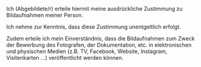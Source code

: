 Ich (Abgebildete/r) erteile hiermit meine ausdrückliche Zustimmung zu Bildaufnahmen meiner Person.

Ich nehme zur Kenntnis, dass diese Zustimmung unentgeltlich erfolgt.

Zudem erteile ich mein Einverständnis, dass die Bildaufnahmen zum Zweck der Bewerbung des Fotografen, der Dokumentation,
etc. in elektronischen und physischen Medien (z.B. TV, Facebook, Website, Instagram, Visitenkarten …) veröffentlicht
werden können. 
